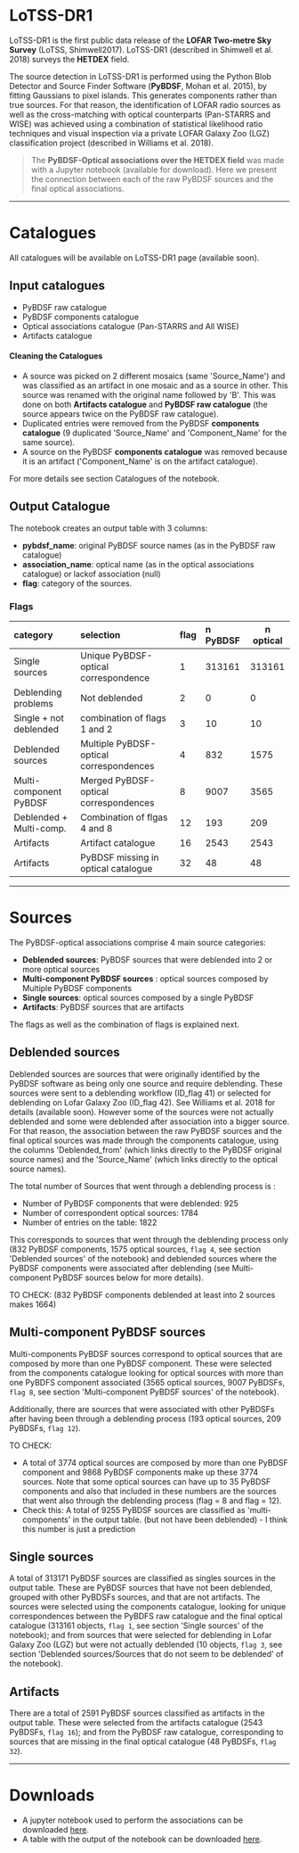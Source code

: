 # LoTSS-DR1

LoTSS-DR1 is the first public data release of the **LOFAR Two-metre Sky Survey** (LoTSS, Shimwell2017). LoTSS-DR1 (described in Shimwell et al. 2018) surveys the **HETDEX** field.

The source detection in LoTSS-DR1 is performed using the Python Blob Detector and Source Finder Software (**PyBDSF**, Mohan et al. 2015), by fitting Gaussians to pixel islands. This generates components rather than true sources. For that reason, the identification of LOFAR radio sources as well as the cross-matching with optical counterparts (Pan-STARRS and WISE) was achieved using a combination of statistical likelihood ratio techniques and visual inspection via a private LOFAR Galaxy Zoo (LGZ) classification project (described in Williams et al. 2018).

> The **PyBDSF-Optical associations over the HETDEX field** was made with a Jupyter notebook (available for download). Here we present the connection between each of the raw PyBDSF sources and the final optical associations. 

***

# Catalogues

All catalogues will be available on LoTSS-DR1 page (available soon). 

## Input catalogues

* PyBDSF raw catalogue 
* PyBDSF components catalogue
* Optical associations catalogue (Pan-STARRS and All WISE)
* Artifacts catalogue

#### Cleaning the Catalogues

* A source was picked on 2 different mosaics (same 'Source_Name') and was classified as an artifact in one mosaic and as a source in other. This source was renamed with the original name followed by 'B'. This was done on both **Artifacts catalogue** and **PyBDSF raw catalogue** (the source appears twice on the PyBDSF raw catalogue).
* Duplicated entries were removed from the PyBDSF **components catalogue** (9 duplicated 'Source_Name' and 'Component_Name' for the same source).
* A source on the PyBDSF **components catalogue** was removed because it is an artifact ('Component_Name' is on the artifact catalogue).

For more details see section Catalogues of the notebook.

## Output Catalogue

The notebook creates an output table with 3 columns: 

* **pybdsf_name**: original PyBDSF source names (as in the PyBDSF raw catalogue)
* **association_name**: optical name (as in the optical associations catalogue) or lackof association (null) 
* **flag**: category of the sources. 

### Flags

| category                 | selection                               | flag  | n PyBDSF  | n optical |
|:-------------------------|:----------------------------------------|:------|:----------|-----------|
| Single sources           | Unique PyBDSF-optical correspondence    |   1   | 313161    | 313161    |
| Deblending problems      | Not deblended                           |   2   | 0         | 0         |
| Single + not deblended   | combination of flags 1 and 2            |   3   | 10        | 10        |
| Deblended sources        | Multiple PyBDSF-optical correspondences |   4   | 832       | 1575      |
| Multi-component PyBDSF   | Merged PyBDSF-optical correspondences   |   8   | 9007      | 3565      |
| Deblended + Multi-comp.  | Combination of flgas 4 and 8            |   12  | 193       | 209       |
| Artifacts                | Artifact catalogue                      |   16  | 2543      | 2543      |
| Artifacts                | PyBDSF missing in optical catalogue     |   32  | 48        | 48        |


***

# Sources

The PyBDSF-optical associations comprise 4 main source categories:

* **Deblended sources**: PyBDSF sources that were deblended into 2 or more optical sources
* **Multi-component PyBDSF sources** : optical sources composed by Multiple PyBDSF components
* **Single sources**: optical sources composed by a single PyBDSF
* **Artifacts**: PyBDSF sources that are artifacts

The flags as well as the combination of flags is explained next.

## Deblended sources

Deblended sources are sources that were originally identified by the PyBDSF software as being only one source and require deblending. 
These sources were sent to a deblending workflow (ID_flag 41) or selected for deblending on Lofar Galaxy Zoo (ID_flag 42). See Williams et al. 2018 for details (available soon). However some of the sources were not actually deblended and some were deblended after association into a bigger source. For that reason, the association between the raw PyBDSF sources and the final optical sources was made through the components catalogue, using the columns 'Deblended_from' (which links directly to the PyBDSF original source names) and the 'Source_Name' (which links directly to the optical source names). 

The total number of Sources that went through a deblending process is :

* Number of PyBDSF components that were deblended: 925
* Number of correspondent optical sources: 1784
* Number of entries on the table: 1822

This corresponds to sources that went through the deblending process only (832 PyBDSF components, 1575 optical sources, `flag 4`, see section 'Deblended sources' of the notebook) and deblended sources where the PyBDSF components were associated after deblending (see Multi-component PyBDSF sources below for more details).

TO CHECK:  (832 PyBDSF components deblended at least into 2 sources makes 1664)


## Multi-component PyBDSF sources

Multi-components PyBDSF sources correspond to optical sources that are composed by more than one PyBDSF component. These were selected from the components catalogue looking for optical sources with more than one PyBDFS component associated (3565 optical sources, 9007 PyBDSFs, `flag 8`, see section 'Multi-component PyBDSF sources' of the notebook).

Additionally, there are sources that were associated with other PyBDSFs after having been through a deblending process (193 optical sources, 209 PyBDSFs, `flag 12`). 


TO CHECK: 

- A total of 3774 optical sources are composed by more than one PyBDSF component and 9868 PyBDSF components make up these 3774 sources. Note that some optical sources can have up to 35 PyBDSF components and also that included in these numbers are the sources that went also through the deblending process (flag = 8 and flag = 12). 
- Check this: A total of 9255 PyBDSF sources are classified as 'multi-components' in the output table.
(but not have been deblended) - I think this number is just a prediction


## Single sources 

A total of 313171 PyBDSF sources are classified as singles sources in the output table. These are PyBDSF sources that have not been deblended, grouped with other PyBDSFs sources, and that are not artifacts. The sources were selected using the components catalogue, looking for unique correspondences between the PyBDFS raw catalogue and the final optical catalogue (313161 objects, `flag 1`, see section 'Single sources' of the notebook); and from sources that were selected for deblending in Lofar Galaxy Zoo (LGZ) but were not actually deblended (10 objects, `flag 3`, see section 'Deblended sources/Sources that do not seem to be deblended' of the notebook).


## Artifacts

There are a total of 2591 PyBDSF sources classified as artifacts in the output table. These were selected from the artifacts catalogue (2543 PyBDSFs, `flag 16`); and from the PyBDSF raw catalogue, corresponding to sources that are missing in the final optical catalogue (48 PyBDSFs, `flag 32`).

***

# Downloads 

* A jupyter notebook used to perform the associations can be downloaded <a href="PyBDSF_DR1_associations.ipynb">here</a>. 
* A table with the output of the notebook can be downloaded <a href="output_table.fits">here</a>. 





